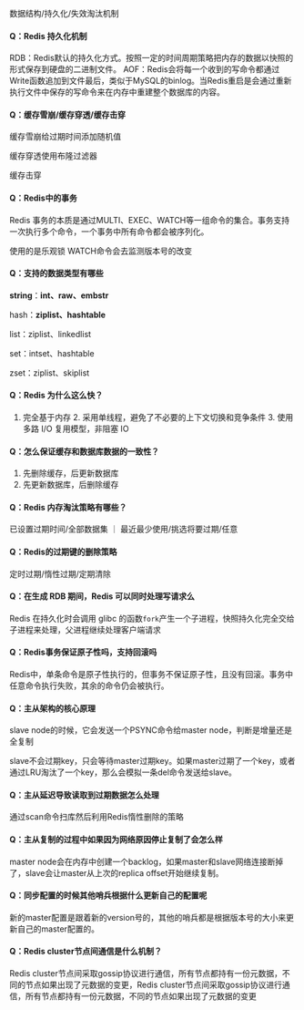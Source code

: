 数据结构/持久化/失效淘汰机制



#### Q：**Redis 持久化机制**

RDB：Redis默认的持久化方式。按照一定的时间周期策略把内存的数据以快照的形式保存到硬盘的二进制文件。
AOF：Redis会将每一个收到的写命令都通过Write函数追加到文件最后，类似于MySQL的binlog。当Redis重启是会通过重新执行文件中保存的写命令来在内存中重建整个数据库的内容。

#### Q：**缓存雪崩/缓存穿透/缓存击穿**

缓存雪崩给过期时间添加随机值

缓存穿透使用布隆过滤器

缓存击穿

#### Q：Redis中的事务

Redis 事务的本质是通过MULTI、EXEC、WATCH等一组命令的集合。事务支持一次执行多个命令，一个事务中所有命令都会被序列化。

使用的是乐观锁 WATCH命令会去监测版本号的改变

#### Q：支持的数据类型有哪些

**string**：**int、raw、embstr**

hash：**ziplist、hashtable**

list：ziplist、linkedlist

set：intset、hashtable

zset：ziplist、skiplist

#### Q：Redis 为什么这么快？

1. 完全基于内存 2. 采用单线程，避免了不必要的上下文切换和竞争条件 3. 使用多路 I/O 复用模型，非阻塞 IO

#### Q：怎么保证缓存和数据库数据的一致性？

1. 先删除缓存，后更新数据库
2. 先更新数据库，后删除缓存

#### Q：Redis 内存淘汰策略有哪些？

已设置过期时间/全部数据集  ｜ 最近最少使用/挑选将要过期/任意

#### Q：Redis的过期键的删除策略

定时过期/惰性过期/定期清除

#### Q：在生成 RDB 期间，Redis 可以同时处理写请求么

Redis 在持久化时会调用 glibc 的函数`fork`产生一个子进程，快照持久化完全交给子进程来处理，父进程继续处理客户端请求

#### Q：**Redis事务保证原子性吗，支持回滚吗**

Redis中，单条命令是原子性执行的，但事务不保证原子性，且没有回滚。事务中任意命令执行失败，其余的命令仍会被执行。

#### Q：**主从架构的核心原理**

slave node的时候，它会发送一个PSYNC命令给master node，判断是增量还是全复制

slave不会过期key，只会等待master过期key。如果master过期了一个key，或者通过LRU淘汰了一个key，那么会模拟一条del命令发送给slave。

#### Q：主从延迟导致读取到过期数据怎么处理

通过scan命令扫库然后利用Redis惰性删除的策略

#### Q：主从复制的过程中如果因为网络原因停止复制了会怎么样

master node会在内存中创建一个backlog，如果master和slave网络连接断掉了，slave会让master从上次的replica offset开始继续复制。

#### Q：同步配置的时候其他哨兵根据什么更新自己的配置呢

新的master配置是跟着新的version号的，其他的哨兵都是根据版本号的大小来更新自己的master配置的。

#### Q：Redis cluster节点间通信是什么机制？

Redis cluster节点间采取gossip协议进行通信，所有节点都持有一份元数据，不同的节点如果出现了元数据的变更，Redis cluster节点间采取gossip协议进行通信，所有节点都持有一份元数据，不同的节点如果出现了元数据的变更







